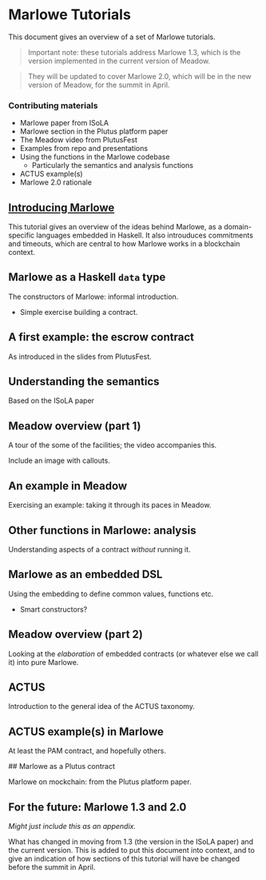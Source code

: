 # Marlowe Tutorials

This document gives an overview of a set of Marlowe tutorials.

> Important note: these tutorials address Marlowe 1.3, which 
> is the version implemented in the current version of Meadow.

> They will be updated to cover Marlowe 2.0, which 
> will be in the new version of Meadow, for the summit in April.

### Contributing materials
- Marlowe paper from ISoLA
- Marlowe section in the Plutus platform paper
- The Meadow video from PlutusFest
- Examples from repo and presentations
- Using the functions in the Marlowe codebase
  - Particularly the semantics and analysis functions
- ACTUS example(s)
- Marlowe 2.0 rationale

##  [Introducing Marlowe](./introducing-marlowe.md)

This tutorial gives an overview of the ideas behind Marlowe, as a domain-specific languages embedded in Haskell. It also introuduces commitments and timeouts, which are central to how Marlowe works in a blockchain context. 

## Marlowe as a Haskell `data` type

The constructors of Marlowe: informal introduction.

- Simple exercise building a contract.

## A first example: the escrow contract

As introduced in the slides from PlutusFest.

## Understanding the semantics

Based on the ISoLA paper

## Meadow overview (part 1)

A tour of the some of the facilities; the video accompanies this.

Include an image with callouts.

## An example in Meadow

Exercising an example: taking it through its paces in Meadow.

## Other functions in Marlowe: analysis

Understanding aspects of a contract *without* running it.

## Marlowe as an embedded DSL

Using the embedding to define common values, functions etc.

- Smart constructors?

## Meadow overview (part 2)

Looking at the *elaboration* of embedded contracts (or whatever else we call it) into pure Marlowe.

## ACTUS

Introduction to the general idea of the ACTUS taxonomy.

## ACTUS example(s) in Marlowe

At least the PAM contract, and hopefully others.

## Marlowe as a Plutus contract

Marlowe on mockchain: from the Plutus platform paper.

## For the future: Marlowe 1.3 and 2.0

*Might just include this as an appendix.*

What has changed in moving from 1.3 (the version in the ISoLA paper) and the current version. This is added to put this document into context, and to give an indication of how sections of this tutorial will have be changed before the summit in April.


